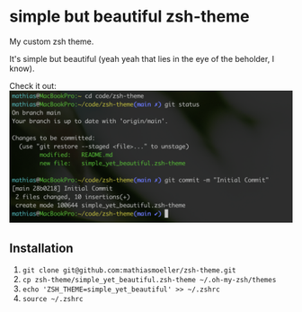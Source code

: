 # simple but beautiful zsh-theme

My custom zsh theme.

It's simple but beautiful (yeah yeah that lies in the eye of the beholder, I know).

Check it out:
![](./screenshot.png)

## Installation

1. `git clone git@github.com:mathiasmoeller/zsh-theme.git`
2. `cp zsh-theme/simple_yet_beautiful.zsh-theme ~/.oh-my-zsh/themes`
3. `echo 'ZSH_THEME=simple_yet_beautiful' >> ~/.zshrc`
4. `source ~/.zshrc`
